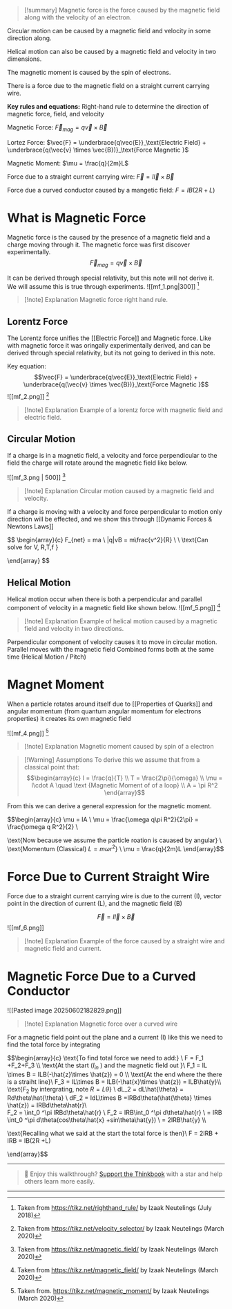 
>[!summary]
Magnetic force is the force caused by the magnetic field along with the velocity of an electron.
>
Circular motion can be caused by a magnetic field and velocity in some direction along.
>
Helical motion can also be caused by a magnetic field and velocity in two dimensions.
>
The magnetic moment is caused by the spin of electrons.
>
There is a force due to the magnetic field on a straight current carrying wire.
>
**Key rules and equations:**
Right-hand rule to determine the direction of magnetic force, field, and velocity
>
Magnetic Force:
$\vec{F}_{mag} = q\vec{v} \times \vec{B}$
>
Lortez Force:
$\vec{F} = \underbrace{q\vec{E}}_\text{Electric Field} + \underbrace{q(\vec{v} \times \vec{B})}_\text{Force Magnetic }$
>
Magnetic Moment:
$\mu = \frac{q}{2m}L$
>
Force due to a straight current carrying wire:
$\vec{F} = I\vec{l} \times \vec{B}$
>
Force due a curved conductor caused by a mangetic field:
$F =  IB(2R +L)$

# What is Magnetic Force
Magnetic force is the caused by the presence of a magnetic field and a charge moving through it. The magnetic force was first discover experimentally.
$$\vec{F}_{mag} = q\vec{v} \times \vec{B} $$

It can be derived through special relativity, but this note will not derive it. We will assume this is true through experiments.
![[mf_1.png|300]]
[^1]
>[!note] Explanation
Magnetic force right hand rule.
## Lorentz Force
The Lorentz force unifies the [[Electric Force]] and Magnetic force.  Like with magnetic force it was oringally experimentally derived, and can be derived through special relativity, but its not going to derived in this note.

Key equation:
$$\vec{F} = \underbrace{q\vec{E}}_\text{Electric Field} + \underbrace{q(\vec{v} \times \vec{B})}_\text{Force Magnetic }$$
![[mf_2.png]]
[^2]
>[!note] Explanation
Example of a lorentz force with magnetic field and electric field.
## Circular Motion
If a charge is in a magnetic field, a velocity and force perpendicular to the field the charge will rotate around the magnetic field like below.

![[mf_3.png | 500]]
[^4]
>[!note] Explanation
Circular motion caused by a magnetic field and velocity.

If a charge is moving with a velocity and force perpendicular to motion only direction will be effected, and we show this through [[Dynamic Forces & Newtons Laws]]

$$ \begin{array}{c}
F_{net} = ma \\
|q|vB = m\frac{v^2}{R} \\ \\
\text{Can solve for V, R,T,f }

\end{array} $$
## Helical Motion
Helical motion occur when there is both a perpendicular and parallel component of velocity in a magnetic field like shown below.
![[mf_5.png]]
[^4]
>[!note] Explanation
Example of helical motion caused by a magnetic field and velocity in two directions.

Perpendicular component of velocity causes it to move in circular motion.
Parallel moves with the magnetic field
Combined forms both at the same time (Helical Motion / Pitch)

# Magnet Moment
When a particle rotates around itself due to [[Properties of Quarks]] and angular momentum (from quantum angular momentum for electrons properties) it creates its own magnetic field

![[mf_4.png]]
[^3]
>[!note] Explanation
Magnetic moment caused by spin of a electron

>[!Warning] Assumptions 
To derive this we assume that from a classical point that:
>$$\begin{array}{c}
I = \frac{q}{T}  \\
T = \frac{2\pi}{\omega} \\ 
\mu = I\cdot A \quad \text {Magnetic Moment of of a loop} \\ 
A = \pi R^2
\end{array}$$

From this we can derive a general expression for the magnetic moment.

$$\begin{array}{c} 
\mu = IA \\ 
\mu = \frac{\omega q\pi R^2}{2\pi} = \frac{\omega q R^2}{2} \\

\text{Now because we assume the particle roation is cauased by angular} \\ 
\text{Momentum (Classical) $L = m\omega r^2$} \\ 
\mu = \frac{q}{2m}L
\end{array}$$

# Force Due to Current Straight Wire
Force due to a straight current carrying wire is due to the current (I), vector point in the direction of current (L), and the magnetic field (B)

$$\vec{F} = I\vec{l} \times \vec{B}$$
![[mf_6.png]]
>[!note] Explanation
Example of the force caused by a straight wire and magnetic field and current.

# Magnetic Force Due to a Curved Conductor 
![[Pasted image 20250602182829.png]]
>[!note] Explanation
Magnetic force over a curved wire

For a magnetic field point out the plane and a current (I) like this we need to find the total force by integrating 

$$\begin{array}{c}
\text{To find total force we need to add:} \\
F = F_1 +F_2+F_3 \\\\
\text{At the start ($I_{in}$ ) and the magnetic field out  }\\
F_1 = IL \times B = ILB(-\hat{z}\times \hat{z}) = 0 \\\\
\text{At the end where the there is a straiht line}\\
F_3 = IL\times B = ILB(-\hat{x}\times \hat{z}) = ILB\hat{y}\\\\
\text{$F_2$ by intergrating, note $R = L\theta$} \\
dL_2 = dL\hat{\theta} = Rd\theta\hat{\theta} \\
dF_2 = IdL\times B =IRBd\theta(\hat{\theta} \times \hat{z}) = IRBd\theta\hat{r}\\\
F_2 = \int_0 ^\pi IRBd\theta\hat{r} \\
F_2 = IRB\int_0 ^\pi d\theta\hat{r} \\
= IRB \int_0 ^\pi d\theta(cos\theta\hat{x} +sin\theta\hat{y}) \\ 
= 2IRB\hat{y} \\\\

\text{Recalling what we said at the start the total force is then}\\
F = 2IRB + IRB = IB(2R +L)

\end{array}$$



[^1]: Taken from https://tikz.net/righthand_rule/ by Izaak Neutelings (July 2018)

[^2]: Taken from https://tikz.net/velocity_selector/ by Izaak Neutelings (March 2020)

[^3]: Taken from. https://tikz.net/magnetic_moment/ by Izaak Neutelings (March 2020)

[^4]: Taken from https://tikz.net/magnetic_field/ by Izaak Neutelings (March 2020)


---

> 🧠 Enjoy this walkthrough? [Support the Thinkbook](https://github.com/rajeevphysics/Thinkbook) with a star and help others learn more easily.

---
